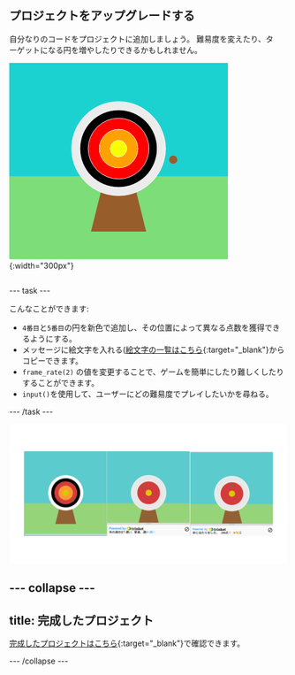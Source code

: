## プロジェクトをアップグレードする

<div style="display: flex; flex-wrap: wrap">
<div style="flex-basis: 200px; flex-grow: 1; margin-right: 15px;">
自分なりのコードをプロジェクトに追加しましょう。 難易度を変えたり、ターゲットになる円を増やしたりできるかもしれません。
</div>
<div>

![5つの円が描かれたターゲットが表示された出力エリア。](images/five_circles.png){:width="300px"}

</div>
</div>

--- task ---

こんなことができます:

+ `4番目`と`5番目`の円を新色で追加し、その位置によって異なる点数を獲得できるようにする。
+ メッセージに絵文字を入れる([絵文字の一覧はこちら](https://unicode.org/emoji/charts/full-emoji-list.html){:target="_blank"}からコピーできます。
+ `frame_rate(2)` の値を変更することで、ゲームを簡単にしたり難しくしたりすることができます。
+ `input()`を使用して、ユーザーにどの難易度でプレイしたいかを尋ねる。

--- /task ---

![丸が5つあるもの、難易度入力があるもの、メッセージに絵文字があるものなど、企画アイデアをアップグレード。](images/upgrade-ideas.png)

--- collapse ---
---
title: 完成したプロジェクト
---

[完成したプロジェクトはこちら](https://trinket.io/python/f686c82d8a){:target="_blank"}で確認できます。

--- /collapse ---

